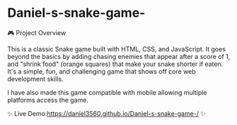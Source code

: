 # Daniel-s-snake-game-
🎮 Project Overview

This is a classic Snake game built with HTML, CSS, and JavaScript. It goes beyond the basics by adding chasing enemies that appear after a score of 1, and "shrink food" (orange squares) that make your snake shorter if eaten. It's a simple, fun, and challenging game that shows off core web development skills.

I have also made this game compatible with mobile allowing multiple platforms access the game.

✨ Live Demo:https://daniel3560.github.io/Daniel-s-snake-game-/ ✨
